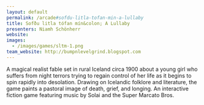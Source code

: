 ```yaml
---
layout: default
permalink: /arcade#sofdu-litla-tofan-min-a-lullaby
title: Sofðu litla tófan mín&colon; A Lullaby
presenters: Niamh Schönherr
website:
images:
  - /images/games/sltm-1.png
team_website: http://bumpnlevelgrind.blogspot.com
---
```

A magical realist fable set in rural Iceland circa 1900 about a young girl who suffers from night terrors trying to regain control of her life as it begins to spin rapidly into desolation. Drawing on Icelandic folklore and literature, the game paints a pastoral image of death, grief, and longing. An interactive fiction game featuring music by Solai and the Super Marcato Bros.
